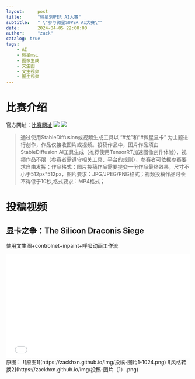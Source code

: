 ```yaml
---
layout:     post
title:      "微星SUPER AI大赛"
subtitle:   " \"参与微星SUPER AI大赛\""
date:       2024-04-05 22:00:00
author:     "zack"
catalog: true
tags:
    - AI
    - 微星msi
    - 图像生成
    - 文生图
    - 文生视频
    - 图生视频
---
```


# 比赛介绍
官方网址：[比赛网址](https://www.msi.cn/Landing/rtx-super-ai-prompt-magician/graphics-cards)
![](https://zackhxn.github.io/img/msi1.png)
![](https://zackhxn.github.io/img/msi2.png)
> 通过使用StableDiffusion或视频生成工具以 “#龙”和“#微星显卡” 为主题进行创作，作品仅接收图片或视频。投稿作品中，图片作品须由StableDiffusion AI工具生成（推荐使用TensorRT加速图像创作体验），视频作品不限（参赛者需遵守相关工具、平台的规则），参赛者可依据参赛要求自由发挥；作品格式：图片投稿作品需要提交一份作品最终效果，尺寸不小于512px*512px，图片要求：JPG/JPEG/PNG格式；视频投稿作品时长不得低于10秒,格式要求：MP4格式；

# 投稿视频
## 显卡之争：The Silicon Draconis Siege
使用文生图+controlnet+inpaint+呼吸动画工作流
<div style="position: relative; padding-bottom: 56.25%; height: 0; overflow: hidden;">
  <iframe src="//player.bilibili.com/player.html?aid=1352358430&bvid=BV1tz421f7uT&cid=1484520933&p=1" style="position: absolute; top: 0; left: 0; width: 100%; height: 100%;" frameborder="0" allowfullscreen></iframe>
</div>
原图：
![原图1](https://zackhxn.github.io/img/投稿-图片1-1024.png) ![风格转换2](https://zackhxn.github.io/img/投稿-图片（1）.png)

## 